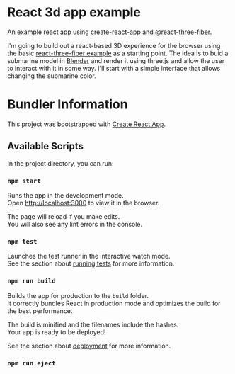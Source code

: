 # React 3d app example

An example react app using [create-react-app](https://github.com/facebook/create-react-app) and [@react-three-fiber](https://docs.pmnd.rs/react-three-fiber/getting-started/introduction).

I'm going to build out a react-based 3D experience for the browser using the basic [react-three-fiber example](https://codesandbox.io/s/rrppl0y8l4) as a starting point. The idea is to buid a submarine model in [Blender](https://www.blender.org/) and render it using three.js and allow the user to interact with it in some way. I'll start with a simple interface that allows changing the submarine color.


# Bundler Information

This project was bootstrapped with [Create React App](https://github.com/facebook/create-react-app).

## Available Scripts

In the project directory, you can run:

### `npm start`

Runs the app in the development mode.\
Open [http://localhost:3000](http://localhost:3000) to view it in the browser.

The page will reload if you make edits.\
You will also see any lint errors in the console.

### `npm test`

Launches the test runner in the interactive watch mode.\
See the section about [running tests](https://facebook.github.io/create-react-app/docs/running-tests) for more information.

### `npm run build`

Builds the app for production to the `build` folder.\
It correctly bundles React in production mode and optimizes the build for the best performance.

The build is minified and the filenames include the hashes.\
Your app is ready to be deployed!

See the section about [deployment](https://facebook.github.io/create-react-app/docs/deployment) for more information.

### `npm run eject`

